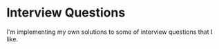 # Interview Questions

I'm implementing my own solutions to some of interview questions that I like.


